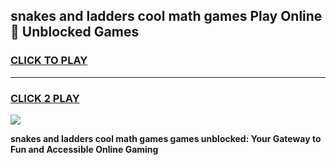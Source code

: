 
## snakes and ladders cool math games Play Online 👋 Unblocked Games
<h3>
<a href="https://news.freeplayer.one?title=snakes_and_ladders_cool_math_games&ref=17CMG">CLICK TO PLAY</a></h3>
<hr>

<h3>
<a href="https://news.freeplayer.one?title=snakes_and_ladders_cool_math_games&ref=17CMG">CLICK 2 PLAY</a>
  
</h3>

<a href="https://news.freeplayer.one?title=snakes_and_ladders_cool_math_games&ref=17CMG/"><img src="https://clearcache.store/games.png"></a>


**snakes and ladders cool math games games unblocked: Your Gateway to Fun and Accessible Online Gaming**
